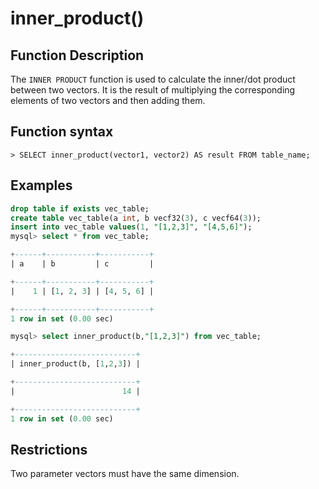 # **inner_product()**

## **Function Description**

The `INNER PRODUCT` function is used to calculate the inner/dot product between two vectors. It is the result of multiplying the corresponding elements of two vectors and then adding them.

## **Function syntax**

```
> SELECT inner_product(vector1, vector2) AS result FROM table_name;
```

## **Examples**

```sql
drop table if exists vec_table;
create table vec_table(a int, b vecf32(3), c vecf64(3));
insert into vec_table values(1, "[1,2,3]", "[4,5,6]");
mysql> select * from vec_table;

+------+-----------+-----------+
| a    | b         | c         |

+------+-----------+-----------+
|    1 | [1, 2, 3] | [4, 5, 6] |

+------+-----------+-----------+
1 row in set (0.00 sec)

mysql> select inner_product(b,"[1,2,3]") from vec_table;

+---------------------------+
| inner_product(b, [1,2,3]) |

+---------------------------+
|                        14 |

+---------------------------+
1 row in set (0.00 sec)
```

## **Restrictions**

Two parameter vectors must have the same dimension.
